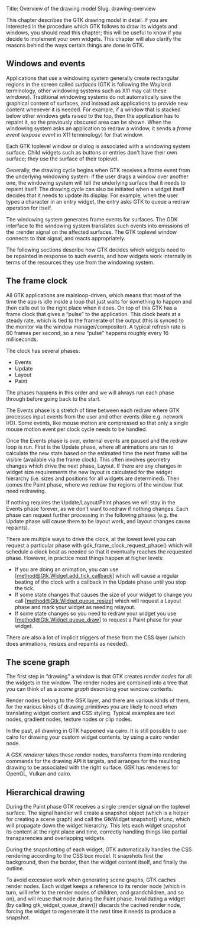 Title: Overview of the drawing model
Slug: drawing-overview

This chapter describes the GTK drawing model in detail. If you
are interested in the procedure which GTK follows to draw its
widgets and windows, you should read this chapter; this will be
useful to know if you decide to implement your own widgets. This
chapter will also clarify the reasons behind the ways certain
things are done in GTK.

## Windows and events

Applications that use a windowing system generally create
rectangular regions in the screen called _surfaces_ (GTK is
following the Wayland terminology, other windowing systems
such as X11 may call these _windows_). Traditional windowing
systems do not automatically save the graphical content of
surfaces, and instead ask applications to provide new content
whenever it is needed. For example, if a window that is stacked
below other windows gets raised to the top, then the application
has to repaint it, so the previously obscured area can be shown.
When the windowing system asks an application to redraw a window,
it sends a _frame event_ (_expose event_ in X11 terminology)
for that window.

Each GTK toplevel window or dialog is associated with a
windowing system surface. Child widgets such as buttons or
entries don't have their own surface; they use the surface
of their toplevel.

Generally, the drawing cycle begins when GTK receives a frame event
from the underlying windowing system: if the user drags a window
over another one, the windowing system will tell the underlying
surface that it needs to repaint itself. The drawing cycle can
also be initiated when a widget itself decides that it needs to
update its display. For example, when the user types a character
in an entry widget, the entry asks GTK to queue a redraw operation
for itself.

The windowing system generates frame events for surfaces. The GDK
interface to the windowing system translates such events into
emissions of the ::render signal on the affected surfaces. The GTK
toplevel window connects to that signal, and reacts appropriately.

The following sections describe how GTK decides which widgets
need to be repainted in response to such events, and how widgets
work internally in terms of the resources they use from the
windowing system.

## The frame clock

All GTK applications are mainloop-driven, which means that most
of the time the app is idle inside a loop that just waits for
something to happen and then calls out to the right place when
it does. On top of this GTK has a frame clock that gives a
“pulse” to the application. This clock beats at a steady rate,
which is tied to the framerate of the output (this is synced to
the monitor via the window manager/compositor). A typical
refresh rate is 60 frames per second, so a new “pulse” happens
roughly every 16 milliseconds.

The clock has several phases:

- Events
- Update
- Layout
- Paint

 The phases happens in this order and we will always run each
 phase through before going back to the start.

The Events phase is a stretch of time between each redraw where
GTK processes input events from the user and other events
(like e.g. network I/O). Some events, like mouse motion are
compressed so that only a single mouse motion event per clock
cycle needs to be handled.

Once the Events phase is over, external events are paused and
the redraw loop is run. First is the Update phase, where all
animations are run to calculate the new state based on the
estimated time the next frame will be visible (available via
the frame clock). This often involves geometry changes which
drive the next phase, Layout. If there are any changes in
widget size requirements the new layout is calculated for the
widget hierarchy (i.e. sizes and positions for all widgets are
determined). Then comes the Paint phase, where we redraw the
regions of the window that need redrawing.

If nothing requires the Update/Layout/Paint phases we will
stay in the Events phase forever, as we don’t want to redraw
if nothing changes. Each phase can request further processing
in the following phases (e.g. the Update phase will cause there
to be layout work, and layout changes cause repaints).

There are multiple ways to drive the clock, at the lowest level you
can request a particular phase with gdk_frame_clock_request_phase()
which will schedule a clock beat as needed so that it eventually
reaches the requested phase. However, in practice most things
happen at higher levels:

- If you are doing an animation, you can use
  [method@Gtk.Widget.add_tick_callback] which will cause a regular
  beating of the clock with a callback in the Update phase
  until you stop the tick.
- If some state changes that causes the size of your widget to
  change you call [method@Gtk.Widget.queue_resize] which will request
  a Layout phase and mark your widget as needing relayout.
- If some state changes so you need to redraw your widget you
  use [method@Gtk.Widget.queue_draw] to request a Paint phase for
  your widget.

There are also a lot of implicit triggers of these from the
CSS layer (which does animations, resizes and repaints as needed).

## The scene graph

The first step in “drawing” a window is that GTK creates
_render nodes_ for all the widgets in the window. The render
nodes are combined into a tree that you can think of as a
_scene graph_ describing your window contents.

Render nodes belong to the GSK layer, and there are various kinds
of them, for the various kinds of drawing primitives you are likely
to need when translating widget content and CSS styling. Typical
examples are text nodes, gradient nodes, texture nodes or clip nodes.

In the past, all drawing in GTK happened via cairo. It is still possible
to use cairo for drawing your custom widget contents, by using a cairo
render node.

A GSK _renderer_ takes these render nodes, transforms them into
rendering commands for the drawing API it targets, and arranges
for the resulting drawing to be associated with the right surface.
GSK has renderers for OpenGL, Vulkan and cairo.

## Hierarchical drawing

During the Paint phase GTK receives a single ::render signal on the
toplevel surface. The signal handler will create a snapshot object
(which is a helper for creating a scene graph) and call the
GtkWidget snapshot() vfunc, which will propagate down the widget
hierarchy. This lets each widget snapshot its content at the right
place and time, correctly handling things like partial transparencies
and overlapping widgets.

During the snapshotting of each widget, GTK automatically handles
the CSS rendering according to the CSS box model. It snapshots first
the background, then the border, then the widget content itself, and
finally the outline.

To avoid excessive work when generating scene graphs, GTK caches render
nodes. Each widget keeps a reference to its render node (which in turn,
will refer to the render nodes of children, and grandchildren, and so
on), and will reuse that node during the Paint phase. Invalidating a
widget (by calling gtk_widget_queue_draw()) discards the cached render
node, forcing the widget to regenerate it the next time it needs to
produce a snapshot.
